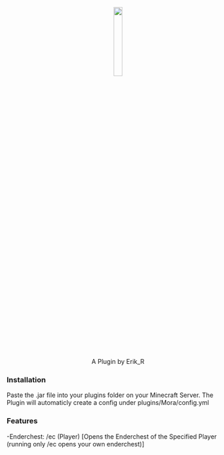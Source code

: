 
<p align="center">
<img src="https://user-images.githubusercontent.com/74710895/212410704-b943a8f8-3362-4ac6-8a7c-74ab4b584248.png" width="20%"/></p>
<p align="center">A Plugin by Erik_R</p>

### Installation
Paste the .jar file into your plugins folder on your Minecraft Server.
The Plugin will automaticly create a config under plugins/Mora/config.yml

### Features
-Enderchest: /ec (Player) [Opens the Enderchest of the Specified Player (running only /ec opens your own enderchest)]
